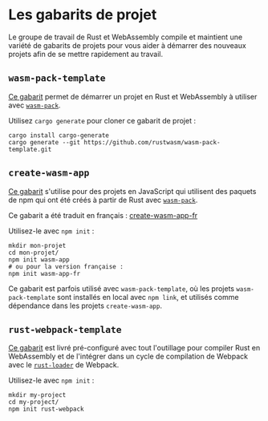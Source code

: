 <!--
# Project Templates
-->

# Les gabarits de projet

<!--
The Rust and WebAssembly working group curates and maintains a variety of
project templates to help you kickstart new projects and hit the ground running.
-->

Le groupe de travail de Rust et WebAssembly compile et maintient une variété de
gabarits de projets pour vous aider à démarrer des nouveaux projets afin de se
mettre rapidement au travail.

<!--
## `wasm-pack-template`
-->

## `wasm-pack-template`

<!--
[This template][wasm-pack-template] is for starting a Rust and WebAssembly
project to be used with [`wasm-pack`][wasm-pack].
-->

[Ce gabarit][wasm-pack-template] permet de démarrer un projet en Rust et
WebAssembly à utiliser avec [`wasm-pack`][wasm-pack].

<!--
Use `cargo generate` to clone this project template:
-->

Utilisez `cargo generate` pour cloner ce gabarit de projet :

<!--
```
cargo install cargo-generate
cargo generate --git https://github.com/rustwasm/wasm-pack-template.git
```
-->

```
cargo install cargo-generate
cargo generate --git https://github.com/rustwasm/wasm-pack-template.git
```

<!--
## `create-wasm-app`
-->

## `create-wasm-app`

<!--
[This template][create-wasm-app] is for JavaScript projects that consume
packages from npm that were created from Rust with [`wasm-pack`][wasm-pack].
-->

[Ce gabarit][create-wasm-app] s'utilise pour des projets en JavaScript qui
utilisent des paquets de npm qui ont été créés à partir de Rust avec
[`wasm-pack`][wasm-pack].

Ce gabarit a été traduit en français : [create-wasm-app-fr]

<!--
Use it with `npm init`:
-->

Utilisez-le avec `npm init` :

<!--
```
mkdir my-project
cd my-project/
npm init wasm-app
```
-->

```
mkdir mon-projet
cd mon-projet/
npm init wasm-app
# ou pour la version française :
npm init wasm-app-fr
```

<!--
This template is often used alongside `wasm-pack-template`, where
`wasm-pack-template` projects are installed locally with `npm link`, and pulled
in as a dependency for a `create-wasm-app` project.
-->

Ce gabarit est parfois utilisé avec `wasm-pack-template`, où les projets
`wasm-pack-template` sont installés en local avec `npm link`, et utilisés comme
dépendance dans les projets `create-wasm-app`.

<!--
## `rust-webpack-template`
-->

## `rust-webpack-template`

<!--
[This template][rust-webpack-template] comes pre-configured with all the
boilerplate for compiling Rust to WebAssembly and hooking that directly into a
Webpack build pipeline with Webpack's [`rust-loader`][rust-loader].
-->

[Ce gabarit][rust-webpack-template] est livré pré-configuré avec tout
l'outillage pour compiler Rust en WebAssembly et de l'intégrer dans un cycle de
compilation de Webpack avec le [`rust-loader`][rust-loader] de Webpack.

<!--
Use it with `npm init`:
-->

Utilisez-le avec `npm init` :

<!--
```
mkdir my-project
cd my-project/
npm init rust-webpack
```
-->

```
mkdir my-project
cd my-project/
npm init rust-webpack
```

<!--
[wasm-pack]: https://github.com/rustwasm/wasm-pack
[wasm-pack-template]: https://github.com/rustwasm/wasm-pack-template
[create-wasm-app]: https://github.com/rustwasm/create-wasm-app
[rust-webpack-template]: https://github.com/rustwasm/rust-webpack-template
[rust-loader]: https://github.com/wasm-tool/rust-loader/
-->

[wasm-pack]: https://github.com/rustwasm/wasm-pack
[wasm-pack-template]: https://github.com/rustwasm/wasm-pack-template
[create-wasm-app]: https://github.com/rustwasm/create-wasm-app
[rust-webpack-template]: https://github.com/rustwasm/rust-webpack-template
[rust-loader]: https://github.com/wasm-tool/rust-loader/

[create-wasm-app-fr]: https://github.com/Jimskapt/create-wasm-app-fr

